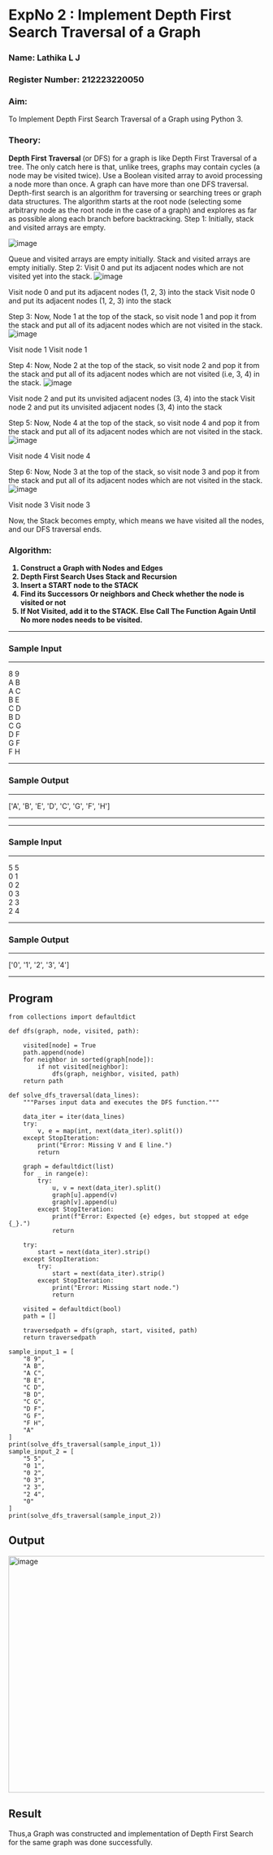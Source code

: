 <h1>ExpNo 2 : Implement Depth First Search Traversal of a Graph</h1> 
<h3>Name: Lathika L J</h3>
<h3>Register Number: 212223220050 </h3>
<H3>Aim:</H3>
<p> To Implement Depth First Search Traversal of a Graph using Python 3.</p>
<h3>Theory:</h3>
<strong>Depth First Traversal </strong>(or DFS) for a graph is like Depth First Traversal of a tree. The only catch here is that, unlike trees, graphs may contain cycles (a node may be visited twice). Use a Boolean visited array to avoid processing a node more than once. A graph can have more than one DFS traversal. 
Depth-first search is an algorithm for traversing or searching trees or graph data structures. The algorithm starts at the root node (selecting some arbitrary node as the root node in the case of a graph) and explores as far as possible along each branch before backtracking.
Step 1: Initially, stack and visited arrays are empty.

 ![image](https://github.com/natsaravanan/19AI405FUNDAMENTALSOFARTIFICIALINTELLIGENCE/assets/87870499/640b3c6f-3ac1-49a2-a955-68da9a71f446)


Queue and visited arrays are empty initially.
Stack and visited arrays are empty initially.
Step 2: Visit 0 and put its adjacent nodes which are not visited yet into the stack.
 ![image](https://github.com/natsaravanan/19AI405FUNDAMENTALSOFARTIFICIALINTELLIGENCE/assets/87870499/86dcf7d9-1f9d-49b0-a821-5976a6e77606)

 Visit node 0 and put its adjacent nodes (1, 2, 3) into the stack
 Visit node 0 and put its adjacent nodes (1, 2, 3) into the stack

Step 3: Now, Node 1 at the top of the stack, so visit node 1 and pop it from the stack and put all of its adjacent nodes which are not visited in the stack.
 ![image](https://github.com/natsaravanan/19AI405FUNDAMENTALSOFARTIFICIALINTELLIGENCE/assets/87870499/e6017942-08b1-4742-87ad-c97eb97bf985)

Visit node 1
 Visit node 1

Step 4: Now, Node 2 at the top of the stack, so visit node 2 and pop it from the stack and put all of its adjacent nodes which are not visited (i.e, 3, 4) in the stack.
 ![image](https://github.com/natsaravanan/19AI405FUNDAMENTALSOFARTIFICIALINTELLIGENCE/assets/87870499/6e6d123c-60ae-4f9c-a27c-c4fc7e57d57c)

 Visit node 2 and put its unvisited adjacent nodes (3, 4) into the stack
 Visit node 2 and put its unvisited adjacent nodes (3, 4) into the stack

Step 5: Now, Node 4 at the top of the stack, so visit node 4 and pop it from the stack and put all of its adjacent nodes which are not visited in the stack.
 ![image](https://github.com/natsaravanan/19AI405FUNDAMENTALSOFARTIFICIALINTELLIGENCE/assets/87870499/20b76a05-5668-4da5-8189-e10fb1bb7238)

 Visit node 4
 Visit node 4

Step 6: Now, Node 3 at the top of the stack, so visit node 3 and pop it from the stack and put all of its adjacent nodes which are not visited in the stack.
 ![image](https://github.com/natsaravanan/19AI405FUNDAMENTALSOFARTIFICIALINTELLIGENCE/assets/87870499/3b88f04a-7846-4f75-89b4-22bbd5b48e52)

Visit node 3
Visit node 3

Now, the Stack becomes empty, which means we have visited all the nodes, and our DFS traversal ends.

<h3>Algorithm:</h3>
<B><ol>
 <li>Construct a Graph with Nodes and Edges</li>
 <li>Depth First Search Uses Stack and Recursion</li>
 <li>Insert a START node to the STACK</li>
 <li>Find its Successors Or neighbors and Check whether the node is visited or not</li>
 <li>If Not Visited, add it to the STACK. Else Call The Function Again Until No more nodes needs to be visited.</li>
</ol></B>

<hr>
<h3>Sample Input</h3>
<hr>
8 9 <BR>
A B <BR>
A C <BR>
B E <BR>
C D <BR>
B D <BR>
C G <BR>
D F <BR>
G F <BR>
F H <BR>
<hr>
<h3>Sample Output</h3>
<hr>
['A', 'B', 'E', 'D', 'C', 'G', 'F', 'H']

<hr>

<hr>
<h3>Sample Input</h3>
<hr>
5 5 <BR>
0 1 <BR>
0 2 <BR>
0 3 <BR>
2 3 <BR>
2 4 <BR>
<hr>
<h3>Sample Output</h3>
<hr>
['0', '1', '2', '3', '4']

<hr>

## Program 
```
from collections import defaultdict

def dfs(graph, node, visited, path):
    
    visited[node] = True
    path.append(node)
    for neighbor in sorted(graph[node]): 
        if not visited[neighbor]:
            dfs(graph, neighbor, visited, path)
    return path

def solve_dfs_traversal(data_lines):
    """Parses input data and executes the DFS function."""
    
    data_iter = iter(data_lines)
    try:
        v, e = map(int, next(data_iter).split())
    except StopIteration:
        print("Error: Missing V and E line.")
        return

    graph = defaultdict(list)
    for _ in range(e):
        try:
            u, v = next(data_iter).split()
            graph[u].append(v)
            graph[v].append(u)
        except StopIteration:
            print(f"Error: Expected {e} edges, but stopped at edge {_}.")
            return
        
    try:
        start = next(data_iter).strip()
    except StopIteration:
        try:
            start = next(data_iter).strip()
        except StopIteration:
            print("Error: Missing start node.")
            return

    visited = defaultdict(bool)
    path = []
    
    traversedpath = dfs(graph, start, visited, path)
    return traversedpath

sample_input_1 = [
    "8 9",
    "A B",
    "A C",
    "B E",
    "C D",
    "B D",
    "C G",
    "D F",
    "G F",
    "F H",
    "A" 
]
print(solve_dfs_traversal(sample_input_1))
sample_input_2 = [
    "5 5",
    "0 1",
    "0 2",
    "0 3",
    "2 3",
    "2 4",
    "0"
]
print(solve_dfs_traversal(sample_input_2))
```
## Output
<img width="1343" height="465" alt="image" src="https://github.com/user-attachments/assets/d11c1cae-5ba2-4615-be20-d6e3f9e4d047" />

## Result
Thus,a Graph was constructed and implementation of Depth First Search for the same graph was done successfully.
